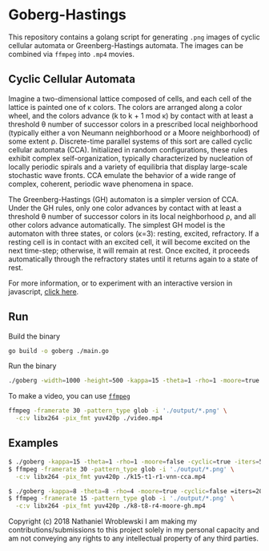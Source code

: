 Goberg-Hastings
===

This repository contains a golang script for generating `.png` images of cyclic
cellular automata or Greenberg-Hastings automata.  The images can be combined
via `ffmpeg` into `.mp4` movies.

Cyclic Cellular Automata
---

Imagine a two-dimensional lattice composed of cells, and each cell of the lattice is painted one of κ colors. The colors are arranged along a color wheel, and the colors advance (k to k + 1 mod κ) by contact with at least a threshold θ number of successor colors in a prescribed local neighborhood (typically either a von Neumann neighborhood or a Moore neighborhood) of some extent ρ. Discrete-time parallel systems of this sort are called cyclic cellular automata (CCA). Initialized in random configurations, these rules exhibit complex self-organization, typically characterized by nucleation of locally periodic spirals and a variety of equilibria that display large-scale stochastic wave fronts. CCA emulate the behavior of a wide range of complex, coherent, periodic wave phenomena in space.

The Greenberg-Hastings (GH) automaton is a simpler version of CCA. Under the GH rules, only one color advances by contact with at least a threshold θ number of successor colors in its local neighborhood ρ, and all other colors advance automatically. The simplest GH model is the automaton with three states, or colors (κ=3): resting, excited, refractory. If a resting cell is in contact with an excited cell, it will become excited on the next time-step; otherwise, it will remain at rest. Once excited, it proceeds automatically through the refractory states until it returns again to a state of rest.

For more information, or to experiment with an interactive version in javascript, [click here](https://nathanielwroblewski.github.io/greenberg-hastings/).

Run
---

Build the binary

```sh
go build -o goberg ./main.go
```

Run the binary
```sh
./goberg -width=1000 -height=500 -kappa=15 -theta=1 -rho=1 -moore=true -cyclic=true -iters=500
```

To make a video, you can use [`ffmpeg`](https://ffmpeg.org/)
```sh
ffmpeg -framerate 30 -pattern_type glob -i './output/*.png' \
  -c:v libx264 -pix_fmt yuv420p ./video.mp4
```

Examples
---

```sh
$ ./goberg -kappa=15 -theta=1 -rho=1 -moore=false -cyclic=true -iters=500
$ ffmpeg -framerate 30 -pattern_type glob -i './output/*.png' \
  -c:v libx264 -pix_fmt yuv420p ./k15-t1-r1-vnn-cca.mp4
```

```sh
$ ./goberg -kappa=8 -theta=8 -rho=4 -moore=true -cyclic=false =iters=200
$ ffmpeg -framerate 15 -pattern_type glob -i './output/*.png' \
  -c:v libx264 -pix_fmt yuv420p ./k8-t8-r4-moore-gh.mp4
```

Copyright (c) 2018 Nathaniel Wroblewski
I am making my contributions/submissions to this project solely in my personal
capacity and am not conveying any rights to any intellectual property of any
third parties.
